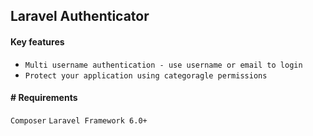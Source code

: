 
## Laravel Authenticator

#### Key features
- `Multi username authentication - use username or email to login`
- `Protect your application using categoragle permissions`

#### # Requirements
`Composer` `Laravel Framework 6.0+`